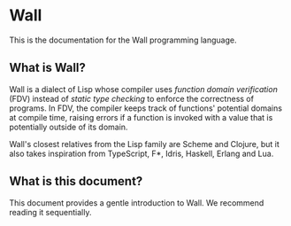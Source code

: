 # Wall

This is the documentation for the Wall programming language.

## What is Wall?

Wall is a dialect of Lisp whose compiler uses *function domain verification* (FDV) instead of *static type checking* to enforce the correctness of programs. In FDV, the compiler keeps track of functions' potential domains at compile time, raising errors if a function is invoked with a value that is potentially outside of its domain.

Wall's closest relatives from the Lisp family are Scheme and Clojure, but it also takes inspiration from TypeScript, F*, Idris, Haskell, Erlang and Lua.

## What is this document?

This document provides a gentle introduction to Wall.  We recommend reading it sequentially.
